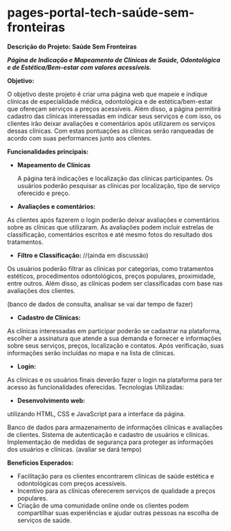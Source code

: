 # pages-portal-tech-saúde-sem-fronteiras

**Descrição do Projeto: Saúde Sem Fronteiras**

***Página de Indicação e Mapeamento de Clínicas de Saúde, Odontológica e de Estética/Bem-estar com
valores acessíveis.***

**Objetivo:**

O objetivo deste projeto é criar uma página web que
mapeie e indique clínicas de especialidade médica, odontológica e de estética/bem-estar
que ofereçam serviços a preços acessíveis. Além disso, a página permitirá cadastro
das clínicas interessadas em indicar seus serviços e com isso, os clientes irão
deixar avaliações e comentários após utilizarem os serviços dessas clínicas. Com estas pontuações as clínicas serão ranqueadas de acordo com suas performances junto aos clientes.

**Funcionalidades principais:**

* **Mapeamento de Clínicas**

  A página terá indicações
  e localização das clínicas participantes. Os usuários poderão pesquisar as
  clínicas por localização, tipo de serviço oferecido e preço.
* **Avaliações e comentários:**

 As clientes após
fazerem o login poderão deixar avaliações e comentários sobre as clínicas que
utilizaram. As avaliações podem incluir estrelas de classificação, comentários
escritos e até mesmo fotos do resultado dos tratamentos.

* **Filtro e Classificação:**
  //(ainda em discussão)

 Os usuários
poderão filtrar as clínicas por categorias, como tratamentos estéticos,
procedimentos odontológicos, preços populares, proximidade, entre outros. Além
disso, as clínicas podem ser classificadas com base nas avaliações dos
clientes.

 (banco de dados de consulta, analisar se vai dar tempo de fazer)

* **Cadastro de Clínicas:**

As clínicas interessadas em participar poderão se
cadastrar na plataforma, escolher a assinatura que atende a sua demanda e
fornecer e informações sobre seus serviços, preços, localização e contatos.
Após verificação, suas informações serão incluídas no mapa e na lista de
clínicas.

* **Login:**

As clínicas e os usuários finais deverão fazer o login na
plataforma para ter acesso às funcionalidades oferecidas. Tecnologias
Utilizadas:

* **Desenvolvimento web:**

 utilizando HTML,
CSS e JavaScript para a interface da página.

Banco de dados para armazenamento de informações clínicas
e avaliações de clientes. Sistema de autenticação e cadastro de usuários e
clínicas. Implementação de medidas de segurança para proteger as informações
dos usuários e clínicas. (avaliar se dará tempo)

**Benefícios Esperados:**

- Facilitação para os clientes encontrarem clínicas de saúde estética e odontológicas com preços acessíveis.
- Incentivo para as clínicas oferecerem serviços de qualidade a preços populares.
- Criação de uma comunidade online onde os clientes podem compartilhar suas experiências e ajudar outras
  pessoas na escolha de serviços de saúde.
